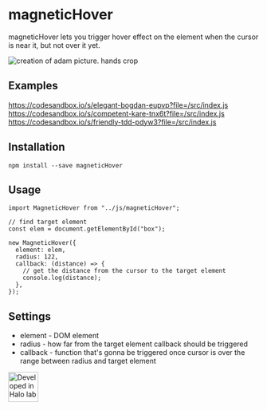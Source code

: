 # magneticHover

magneticHover lets you trigger hover effect on the element when the cursor is near it, but not over it yet.

<img src="https://1mpkoh2uj7ew36r28p3t8kxt11gl-wpengine.netdna-ssl.com/wp-content/uploads/2018/05/1024px-The_Creation_Michelangelo_Italy_Vatican_-_Creative_Commons_by_gnuckx_3492637506-660x350.jpg" alt="creation of adam picture. hands crop">

## Examples
https://codesandbox.io/s/elegant-bogdan-eupvp?file=/src/index.js
https://codesandbox.io/s/competent-kare-tnx6t?file=/src/index.js
https://codesandbox.io/s/friendly-tdd-pdyw3?file=/src/index.js


## Installation
```
npm install --save magneticHover
```

## Usage

```
import MagneticHover from "../js/magneticHover";

// find target element
const elem = document.getElementById("box");

new MagneticHover({
  element: elem,
  radius: 122,
  callback: (distance) => {
    // get the distance from the cursor to the target element
    console.log(distance);
  },
});
```

## Settings

* element - DOM element
* radius - how far from the target element callback should be triggered
* callback - function that's gonna be triggered once cursor is over the range between radius and target element


<a href="https://www.halo-lab.com/?utm_source=github-brifinator-3000">
    <img src="http://api.halo-lab.com/wp-content/uploads/dev_halo.svg" alt="Developed in Halo lab" height="60">
</a>

